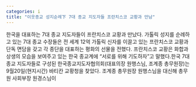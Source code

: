 ```yaml
---
categories: i
title: "이웃종교 성지순례下 7대 종교 지도자들 프란치스코 교황과 만남"
---
```

한국을 대표하는 7대 종교 지도자들이 프란치스코 교황과 만났다. 가톨릭 성지를 순례하고 있는 7대 종교 수장들은 전 세계 12억 가톨릭 신자를 이끌고 있는 프란치스코 교황과 단독 면담을 갖고 각 종단을 대표하는 평화의 선물을 전했다. 프란치스코 교황은 화합과 상생의 모습을 보여주고 있는 한국 종교계에 “서로를 위해 기도하자”고 말했다.한국 7대 종교 지도자들로 구성된 한국종교지도자협의회(대표의장 원행스님, 조계종 총무원장)는 9월20일(현지시간) 바티칸 교황청을 찾았다. 조계종 총무원장 원행스님을 대신해 총무원 사회부장 원경스님이